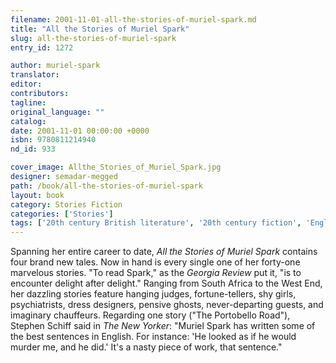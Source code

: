 ```yaml
---
filename: 2001-11-01-all-the-stories-of-muriel-spark.md
title: "All the Stories of Muriel Spark"
slug: all-the-stories-of-muriel-spark
entry_id: 1272

author: muriel-spark
translator: 
editor: 
contributors: 
tagline: 
original_language: ""
catalog: 
date: 2001-11-01 00:00:00 +0000 
isbn: 9780811214940
nd_id: 933

cover_image: Allthe_Stories_of_Muriel_Spark.jpg
designer: semadar-megged
path: /book/all-the-stories-of-muriel-spark
layout: book
category: Stories Fiction
categories: ['Stories']
tags: ['20th century British literature', '20th century fiction', 'English', 'Scotland', 'stories']
---
```

Spanning her entire career to date, *All the Stories of Muriel Spark* contains four brand new tales. Now in hand is every single one of her forty-one marvelous stories. "To read Spark," as the *Georgia Review* put it, "is to encounter delight after delight." Ranging from South Africa to the West End, her dazzling stories feature hanging judges, fortune-tellers, shy girls, psychiatrists, dress designers, pensive ghosts, never-departing guests, and imaginary chauffeurs. Regarding one story ("The Portobello Road"), Stephen Schiff said in *The New Yorker*: "Muriel Spark has written some of the best sentences in English. For instance: 'He looked as if he would murder me, and he did.' It's a nasty piece of work, that sentence."






